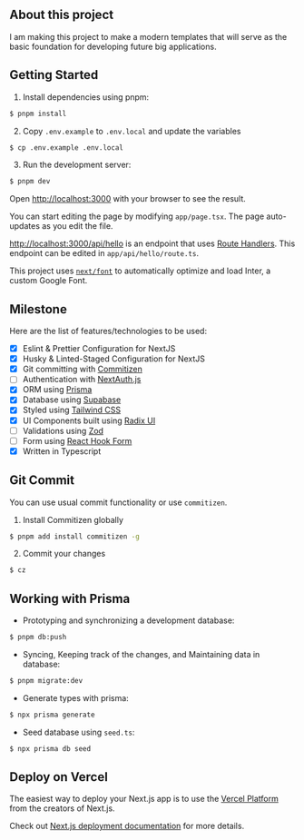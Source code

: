 ## About this project

I am making this project to make a modern templates that will serve as the basic foundation for developing future big applications.

## Getting Started

1. Install dependencies using pnpm:

```bash
$ pnpm install
```

2. Copy `.env.example` to `.env.local` and update the variables

```bash
$ cp .env.example .env.local
```

3. Run the development server:

```bash
$ pnpm dev
```

Open [http://localhost:3000](http://localhost:3000) with your browser to see the result.

You can start editing the page by modifying `app/page.tsx`. The page auto-updates as you edit the file.

[http://localhost:3000/api/hello](http://localhost:3000/api/hello) is an endpoint that uses [Route Handlers](https://beta.nextjs.org/docs/routing/route-handlers). This endpoint can be edited in `app/api/hello/route.ts`.

This project uses [`next/font`](https://nextjs.org/docs/basic-features/font-optimization) to automatically optimize and load Inter, a custom Google Font.

## Milestone

Here are the list of features/technologies to be used:

- [x] Eslint & Prettier Configuration for NextJS
- [x] Husky & Linted-Staged Configuration for NextJS
- [x] Git committing with [Commitizen](https://commitizen-tools.github.io/commitizen/)
- [ ] Authentication with [NextAuth.js](https://next-auth.js.org/)
- [x] ORM using [Prisma](https://www.prisma.io/)
- [x] Database using [Supabase](https://supabase.com/)
- [x] Styled using [Tailwind CSS](https://tailwindcss.com/)
- [x] UI Components built using [Radix UI](https://www.radix-ui.com/)
- [ ] Validations using [Zod](https://github.com/colinhacks/zod)
- [ ] Form using [React Hook Form](https://react-hook-form.com/)
- [x] Written in Typescript

## Git Commit

You can use usual commit functionality or use `commitizen`.

1. Install Commitizen globally

```bash
$ pnpm add install commitizen -g
```

2. Commit your changes

```bash
$ cz
```

## Working with Prisma

- Prototyping and synchronizing a development database:

```bash
$ pnpm db:push
```

- Syncing, Keeping track of the changes, and Maintaining data in database:

```bash
$ pnpm migrate:dev
```

- Generate types with prisma:

```bash
$ npx prisma generate
```

- Seed database using `seed.ts`:

```bash
$ npx prisma db seed
```

## Deploy on Vercel

The easiest way to deploy your Next.js app is to use the [Vercel Platform](https://vercel.com/new?utm_medium=default-template&filter=next.js&utm_source=create-next-app&utm_campaign=create-next-app-readme) from the creators of Next.js.

Check out [Next.js deployment documentation](https://nextjs.org/docs/deployment) for more details.
